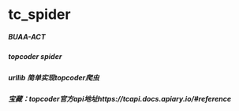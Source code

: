 # tc_spider

##### BUAA-ACT

##### topcoder spider

##### urllib 简单实现topcoder爬虫

##### 宝藏：topcoder官方api地址https://tcapi.docs.apiary.io/#reference
